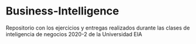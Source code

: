 # Business-Intelligence
Repositorio con los ejercicios y entregas realizados durante las clases de inteligencia de negocios 2020-2  de la Universidad EIA
